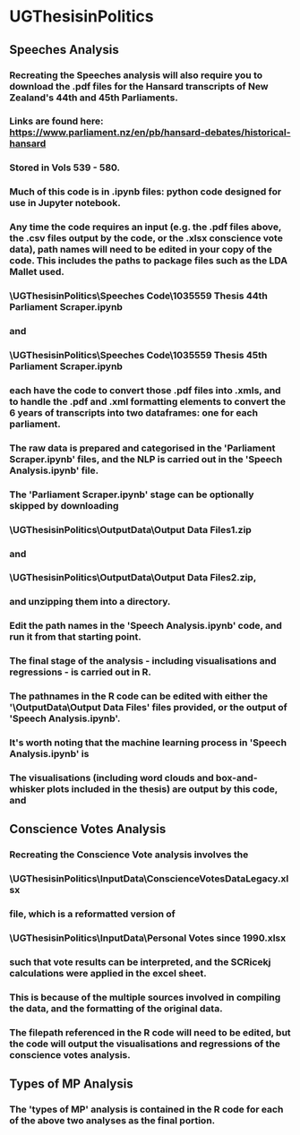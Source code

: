 # UGThesisinPolitics

## Speeches Analysis
### Recreating the Speeches analysis will also require you to download the .pdf files for the Hansard transcripts of New Zealand's 44th and 45th Parliaments.
### Links are found here: https://www.parliament.nz/en/pb/hansard-debates/historical-hansard
### Stored in Vols 539 - 580.
### Much of this code is in .ipynb files: python code designed for use in Jupyter notebook.
### Any time the code requires an input (e.g. the .pdf files above, the .csv files output by the code, or the .xlsx conscience vote data), path names will need to be edited in your copy of the code. This includes the paths to package files such as the LDA Mallet used.
### \UGThesisinPolitics\Speeches Code\1035559 Thesis 44th Parliament Scraper.ipynb
### and
### \UGThesisinPolitics\Speeches Code\1035559 Thesis 45th Parliament Scraper.ipynb
### each have the code to convert those .pdf files into .xmls, and to handle the .pdf and .xml formatting elements to convert the 6 years of transcripts into two dataframes: one for each parliament. 
### The raw data is prepared and categorised in the 'Parliament Scraper.ipynb' files, and the NLP is carried out in the 'Speech Analysis.ipynb' file. 
### The 'Parliament Scraper.ipynb' stage can be optionally skipped by downloading
### \UGThesisinPolitics\OutputData\Output Data Files1.zip
### and
### \UGThesisinPolitics\OutputData\Output Data Files2.zip,
### and unzipping them into a directory. 
### Edit the path names in the 'Speech Analysis.ipynb' code, and run it from that starting point.
### The final stage of the analysis - including visualisations and regressions - is carried out in R. 
### The pathnames in the R code can be edited with either the '\OutputData\Output Data Files' files provided, or the output of 'Speech Analysis.ipynb'.
### It's worth noting that the machine learning process in 'Speech Analysis.ipynb' is
### The visualisations (including word clouds and box-and-whisker plots included in the thesis) are output by this code, and 

## Conscience Votes Analysis
### Recreating the Conscience Vote analysis involves the 
### \UGThesisinPolitics\InputData\ConscienceVotesDataLegacy.xlsx
### file, which is a reformatted version of
### \UGThesisinPolitics\InputData\Personal Votes since 1990.xlsx
### such that vote results can be interpreted, and the SCRicekj calculations were applied in the excel sheet.
### This is because of the multiple sources involved in compiling the data, and the formatting of the original data. 
### The filepath referenced in the R code will need to be edited, but the code will output the visualisations and regressions of the conscience votes analysis.

## Types of MP Analysis
### The 'types of MP' analysis is contained in the R code for each of the above two analyses as the final portion. 
